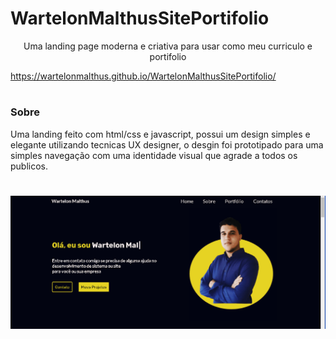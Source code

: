 # WartelonMalthusSitePortifolio


<p align = "center">
Uma landing page moderna e criativa para usar como meu curriculo e portifolio 

https://wartelonmalthus.github.io/WartelonMalthusSitePortifolio/
</p>

# <h3>Sobre</h3>

<p>
    Uma landing feito com html/css e javascript, possui um design simples e elegante utilizando tecnicas UX designer, o desgin foi prototipado para uma simples navegação com uma identidade visual que agrade a todos os publicos.
</p>

<h1 align="center">
  <img alt="Readme" title="Readme" src="./github/portfolio.gif" />
</h1>

